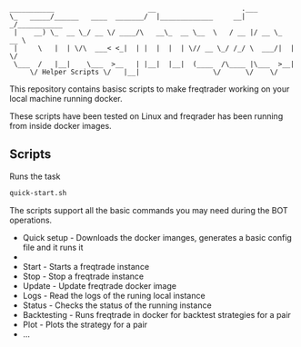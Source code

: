 ```
___________                       __                     .___            
\_   _____/______   ____  _______/  |_____________     __| _/___________ 
 |    __) \_  __ \_/ __ \/ ____/\   __\_  __ \__  \   / __ |/ __ \_  __ \
 |     \   |  | \/\  ___< <_|  | |  |  |  | \// __ \_/ /_/ \  ___/|  | \/
 \___  /   |__|    \___  >__   | |__|  |__|  (____  /\____ |\___  >__|   
     \/ Helper Scripts \/   |__|                  \/      \/    \/       
```
This repository contains basisc scripts to make freqtrader working on your local machine running docker.

These scripts have been tested on Linux and freqrader has been running from inside docker images.

## Scripts
Runs the task
```bash
quick-start.sh
```

The scripts support all the basic commands you may need during the BOT operations.
- Quick setup - Downloads the docker imanges, generates a basic config file and it runs it
- 
- Start - Starts a freqtrade instance
- Stop - Stop a freqtrade instance
- Update - Update freqtrade docker image
- Logs - Read the logs of the runing local instance
- Status - Checks the status of the running instance
- Backtesting - Runs freqtrade in docker for backtest strategies for a pair 
- Plot - Plots the strategy for a pair
- ... 
